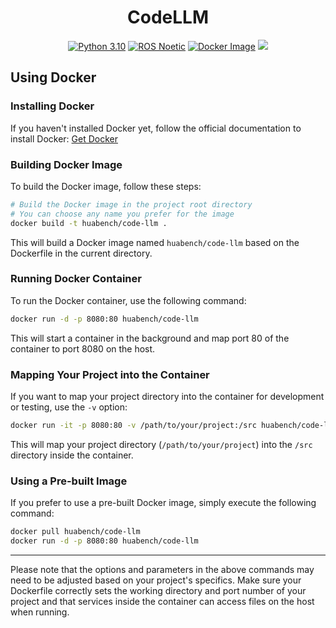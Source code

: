 <div align="center">
  <h1>CodeLLM</h1>
</div>

<p align="center">
  <a href="https://www.python.org/downloads/release/python-310/">
  <img src="https://img.shields.io/badge/Python-3.10-blue.svg" alt="Python 3.10"></a>
  <a href="http://wiki.ros.org/noetic/Installation">
  <img src="https://img.shields.io/badge/ROS-Noetic-green.svg" alt="ROS Noetic"></a>

  <a href="https://hub.docker.com/repository/docker/huabench/code-llm">
  <img src="https://img.shields.io/docker/v/huabench/code-llm?label=Docker%20Image&logo=docker&style=flat-square" alt="Docker Image"></a>
  <a href="https://codecov.io/gh/WestlakeIUSL/CodeLLM" >
   <img src="https://codecov.io/gh/WestlakeIUSL/CodeLLM/branch/develop/graph/badge.svg?token=U10VRSMV3O"/></a>
</p>



## Using Docker

### Installing Docker

If you haven't installed Docker yet, follow the official documentation to install Docker: [Get Docker](https://docs.docker.com/get-docker/)

### Building Docker Image

To build the Docker image, follow these steps:

```bash
# Build the Docker image in the project root directory
# You can choose any name you prefer for the image
docker build -t huabench/code-llm .
```

This will build a Docker image named `huabench/code-llm` based on the Dockerfile in the current directory.

### Running Docker Container

To run the Docker container, use the following command:

```bash
docker run -d -p 8080:80 huabench/code-llm
```

This will start a container in the background and map port 80 of the container to port 8080 on the host.

### Mapping Your Project into the Container

If you want to map your project directory into the container for development or testing, use the `-v` option:

```bash
docker run -it -p 8080:80 -v /path/to/your/project:/src huabench/code-llm /bin/bash
```

This will map your project directory (`/path/to/your/project`) into the `/src` directory inside the container.

### Using a Pre-built Image

If you prefer to use a pre-built Docker image, simply execute the following command:

```bash
docker pull huabench/code-llm
docker run -d -p 8080:80 huabench/code-llm
```

------

Please note that the options and parameters in the above commands may need to be adjusted based on your project's specifics. Make sure your Dockerfile correctly sets the working directory and port number of your project and that services inside the container can access files on the host when running.
